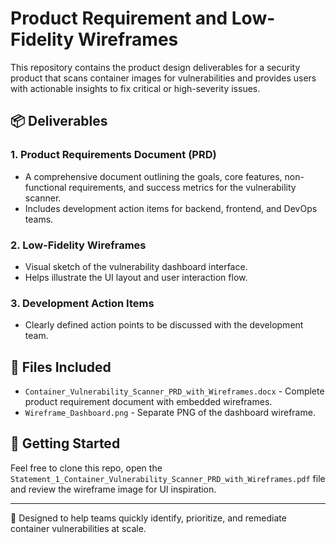 # Product Requirement and Low-Fidelity Wireframes

This repository contains the product design deliverables for a security product that scans container images for vulnerabilities and provides users with actionable insights to fix critical or high-severity issues.

## 📦 Deliverables

### 1. Product Requirements Document (PRD)
- A comprehensive document outlining the goals, core features, non-functional requirements, and success metrics for the vulnerability scanner.
- Includes development action items for backend, frontend, and DevOps teams.

### 2. Low-Fidelity Wireframes
- Visual sketch of the vulnerability dashboard interface.
- Helps illustrate the UI layout and user interaction flow.

### 3. Development Action Items
- Clearly defined action points to be discussed with the development team.

## 📂 Files Included
- `Container_Vulnerability_Scanner_PRD_with_Wireframes.docx` - Complete product requirement document with embedded wireframes.
- `Wireframe_Dashboard.png` - Separate PNG of the dashboard wireframe.

## 🚀 Getting Started
Feel free to clone this repo, open the `Statement_1_Container_Vulnerability_Scanner_PRD_with_Wireframes.pdf` file and review the wireframe image for UI inspiration.

---

🔐 Designed to help teams quickly identify, prioritize, and remediate container vulnerabilities at scale.
